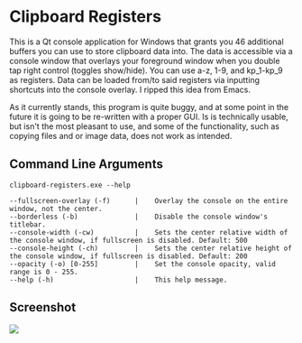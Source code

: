 # Clipboard Registers
This is a Qt console application for Windows that grants you 46 additional buffers you can use to store clipboard data into. The data is accessible via a console window that overlays your foreground window when you double tap right control (toggles show/hide). You can use a-z, 1-9, and kp_1-kp_9 as registers. Data can be loaded from/to said registers via inputting shortcuts into the console overlay. I ripped this idea from Emacs.

As it currently stands, this program is quite buggy, and at some point in the future it is going to be re-written with a proper GUI. Is is technically usable, but isn't the most pleasant to use, and some of the functionality, such as copying files and or image data, does not work as intended. 

## Command Line Arguments
`clipboard-registers.exe --help`
```
--fullscreen-overlay (-f)      |    Overlay the console on the entire window, not the center.
--borderless (-b)              |    Disable the console window's titlebar.
--console-width (-cw)          |    Sets the center relative width of the console window, if fullscreen is disabled. Default: 500
--console-height (-ch)         |    Sets the center relative height of the console window, if fullscreen is disabled. Default: 200
--opacity (-o) [0-255]         |    Set the console opacity, valid range is 0 - 255.
--help (-h)                    |    This help message.
```

## Screenshot
![](screenshots/screenshot1.png?raw=true)
